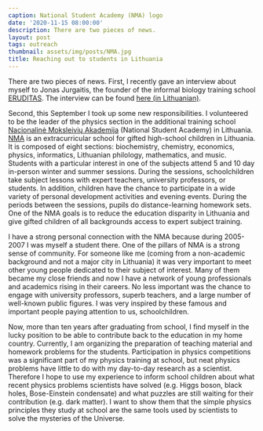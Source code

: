 ```yaml
---
caption: National Student Academy (NMA) logo
date: '2020-11-15 08:00:00'
description: There are two pieces of news.
layout: post
tags: outreach
thumbnail: assets/img/posts/NMA.jpg
title: Reaching out to students in Lithuania
---
```


There are two pieces of news. First, I recently gave an interview about myself to 
Jonas Jurgaitis, the founder of the informal biology training school [ERUDITAS](http://eruditai.lt).
The interview can be found [here (in Lithuanian)](https://www.eruditai.lt/lietuvis-mokslininkas-nuo-mokyklos-laiku-as-nesitaiksciau-su-nezinojimu/).

Second, this September I took up some new responsibilities. I volunteered to be the leader of the physics section in the additional
training school [Nacionalinė Moksleivių Akademija](https://nmakademija.lt) (National Student Academy) in Lithuania. 
[NMA](https://lt.wikipedia.org/wiki/Nacionalin%C4%97_moksleivi%C5%B3_akademija) is an extracurricular school for gifted high-school children in Lithuania. It is composed
of eight sections: biochemistry, chemistry, economics, physics, informatics, Lithuanian philology, mathematics, 
and music. Students with a particular interest in one of the subjects attend 5 and 10 day in-person winter
and summer sessions. During the sessions, schoolchildren take subject lessons with expert teachers, university professors, or students.
In addition, children have the chance to participate in a wide variety of personal development activities and evening events. During the periods between the sessions, pupils do distance-learning homework sets.
One of the NMA goals is to reduce the education disparity in Lithuania and give 
gifted children of all backgrounds access to expert subject training.


I have a strong personal connection with the NMA because during 2005-2007 I was myself a student there.
One of the pillars of NMA is a strong sense of community. For someone like me (coming from a non-academic background and not a major city in Lithuania) it was very important to meet other young people dedicated to their subject of interest. Many of them became my close friends and now I have a network of young professionals and academics rising in their careers. No less important was the chance to 
engage with university professors, superb teachers, and a large number of well-known public figures. I was very inspired by these famous and important people paying attention to us, schoolchildren.


Now, more than ten years after graduating from school, I find myself in the lucky position to be able to contribute back to the education in my home country. Currently, I am organizing the preparation of teaching material and homework problems for the students. Participation in physics competitions was a significant part of my physics training at school, but neat physics problems have little to do with my day-to-day research as a scientist. Therefore I hope to use my experience to inform school children about what recent physics problems scientists have solved (e.g. Higgs boson, black holes, Bose-Einstein condensate) and what puzzles are still waiting for their contribution (e.g. dark matter). I want to show them that the simple physics principles they study at school are the same tools used by scientists to solve the mysteries of the Universe.
